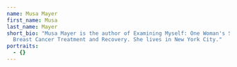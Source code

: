 ```yaml
---
name: Musa Mayer
first_name: Musa
last_name: Mayer
short_bio: "Musa Mayer is the author of Examining Myself: One Woman's Story of
  Breast Cancer Treatment and Recovery. She lives in New York City."
portraits:
  - {}
---
```

